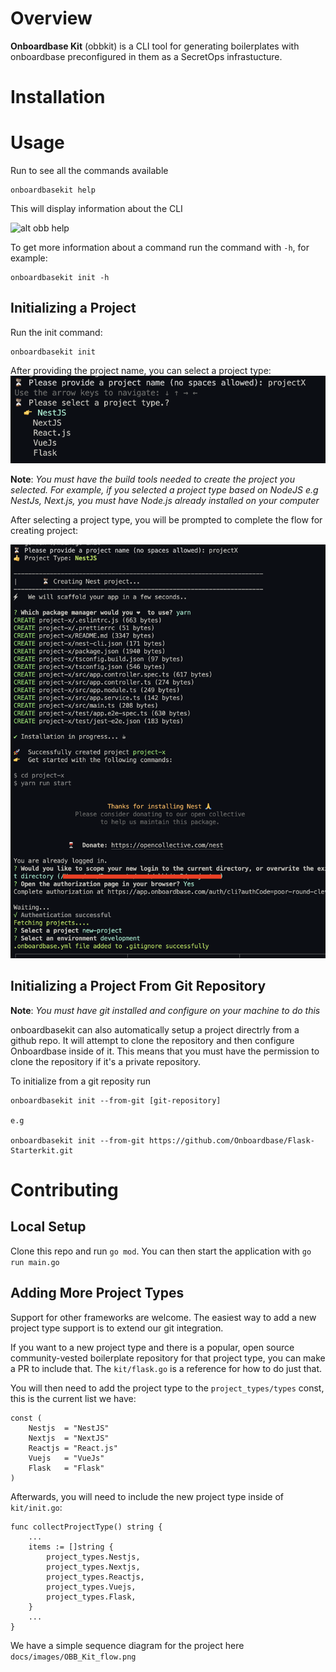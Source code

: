 # Overview
**Onboardbase Kit** (obbkit) is a CLI tool for generating boilerplates with onboardbase preconfigured in them as a SecretOps infrastucture.

# Installation

# Usage
Run to see all the commands available
```
onboardbasekit help
```

This will display information about the CLI

![alt obb help](./docs/images/onboardbasekit_help.png)

To get more information about a command run the command with `-h`, for example:
```
onboardbasekit init -h
```

## Initializing a Project
Run the init command:
```
onboardbasekit init
```
After providing the project name, you can select a project type:
![alt Init](./docs/images/obb_init.png)

**Note**: *You must have the build tools needed to create the project you selected. For example, if you selected a project type based on NodeJS e.g NestJs, Next.js, you must have Node.js already installed on your computer*

After selecting a project type, you will be prompted to complete the flow for creating project:

![alt Init](./docs/images/init_project.png)

## Initializing a Project From Git Repository
**Note**: *You must have git installed and configure on your machine to do this*

onboardbasekit can also automatically setup a project directrly from a github repo. It will attempt to clone the repository and then configure Onboardbase inside of it. This means that you must have the permission to clone the repository if it's a private repository.

To initialize from a git reposity run
```
onboardbasekit init --from-git [git-repository]

e.g

onboardbasekit init --from-git https://github.com/Onboardbase/Flask-Starterkit.git
```

# Contributing

## Local Setup
Clone this repo and run `go mod`. You can then start the application with `go run main.go`

## Adding More Project Types

Support for other frameworks are welcome. The easiest way to add a new project type support is to extend our git integration.

If you want to a new project type and there is a popular, open source community-vested boilerplate repository for that project type, you can make a PR to include that. The `kit/flask.go` is a reference for how to do just that.

You will then need to add the project type to the `project_types/types` const, this is the current list we have:
```
const (
	Nestjs  = "NestJS"
	Nextjs  = "NextJS"
	Reactjs = "React.js"
	Vuejs   = "VueJs"
	Flask   = "Flask"
)
```

Afterwards, you will need to include the new project type inside of `kit/init.go`:
```
func collectProjectType() string {
    ...
	items := []string {
		project_types.Nestjs,
		project_types.Nextjs,
		project_types.Reactjs,
		project_types.Vuejs,
		project_types.Flask,
	}
    ...
}

```

We have a simple sequence diagram for the project here `docs/images/OBB_Kit_flow.png`
